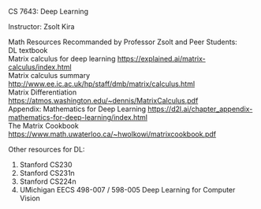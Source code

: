 CS 7643: Deep Learning

Instructor: Zsolt Kira

Math Resources Recommanded by Professor Zsolt and Peer Students:</br>
DL textbook</br>
Matrix calculus for deep learning https://explained.ai/matrix-calculus/index.html </br>
Matrix calculus summary http://www.ee.ic.ac.uk/hp/staff/dmb/matrix/calculus.html</br>
Matrix Differentiation https://atmos.washington.edu/~dennis/MatrixCalculus.pdf</br>
Appendix: Mathematics for Deep Learning https://d2l.ai/chapter_appendix-mathematics-for-deep-learning/index.html</br>
The Matrix Cookbook https://www.math.uwaterloo.ca/~hwolkowi/matrixcookbook.pdf</br>


Other resources for DL:</br>
1. Stanford CS230 </br>
2. Stanford CS231n </br>
3. Stanford CS224n </br>
4. UMichigan EECS 498-007 / 598-005 Deep Learning for Computer Vision </br>
